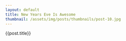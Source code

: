 ```yaml
---
layout: default
title: New Years Eve Is Awesome
thumbnail: /assets/img/posts/thumbnails/post-10.jpg
---
```


{{post.title}}
